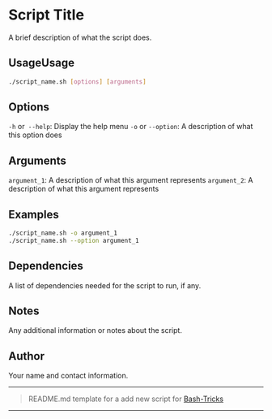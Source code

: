 # Script Title
A brief description of what the script does.

## UsageUsage
```bash
./script_name.sh [options] [arguments]
```
## Options
`-h` or` --help`: Display the help menu
`-o` or `--option`: A description of what this option does

## Arguments
`argument_1`: A description of what this argument represents
`argument_2`: A description of what this argument represents

## Examples
```bash
./script_name.sh -o argument_1
./script_name.sh --option argument_1
```
## Dependencies
A list of dependencies needed for the script to run, if any.

## Notes
Any additional information or notes about the script.

## Author
Your name and contact information.

------------
>  README.md template for a add new script for [Bash-Tricks](https://github.com/Qiamast/Bash-Tricks "Bash-Tricks")

------------



